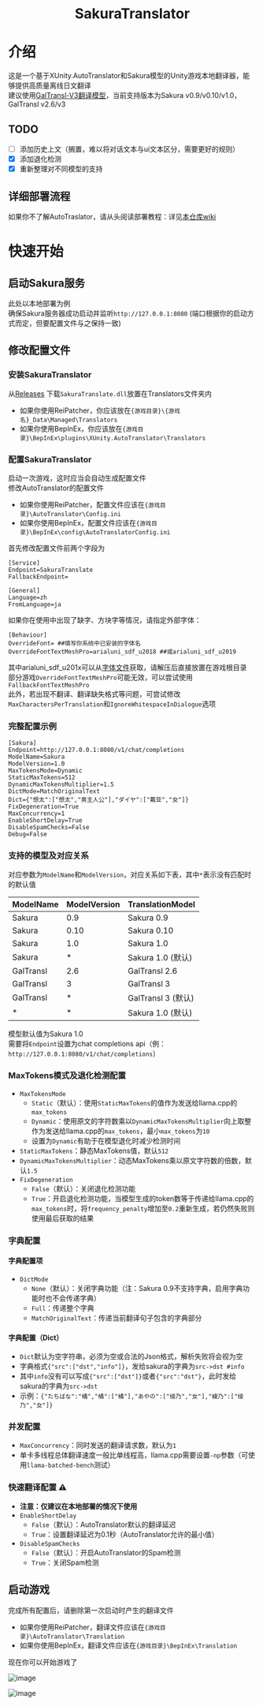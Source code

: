 <div align="center">
<h1>
  SakuraTranslator
</h1>
</div>

# 介绍
这是一个基于XUnity.AutoTranslator和Sakura模型的Unity游戏本地翻译器，能够提供高质量离线日文翻译  
建议使用[GalTransl-V3翻译模型](https://huggingface.co/SakuraLLM/Sakura-GalTransl-7B-v3)，当前支持版本为Sakura v0.9/v0.10/v1.0，GalTransl v2.6/v3

## TODO
- [ ] 添加历史上文（搁置，难以将对话文本与ui文本区分，需要更好的规则）
- [x] 添加退化检测
- [x] 重新整理对不同模型的支持

## 详细部署流程
如果你不了解AutoTraslator，请从头阅读部署教程：详见[本仓库wiki](https://github.com/fkiliver/SakuraTranslator/wiki)  


# 快速开始

## 启动Sakura服务
此处以本地部署为例  
确保Sakura服务器成功启动并监听`http://127.0.0.1:8080` (端口根据你的启动方式而定，但要配置文件与之保持一致)

## 修改配置文件
### 安装SakuraTranslator
从[Releases](https://github.com/fkiliver/SakuraTranslator/releases) 下载`SakuraTranslate.dll`放置在Translators文件夹内
 - 如果你使用ReiPatcher，你应该放在`{游戏目录}\{游戏名}_Data\Managed\Translators`
 - 如果你使用BepInEx，你应该放在`{游戏目录}\BepInEx\plugins\XUnity.AutoTranslator\Translators`

### 配置SakuraTranslator
启动一次游戏，这时应当会自动生成配置文件  
修改AutoTranslator的配置文件  
 - 如果你使用ReiPatcher，配置文件应该在`{游戏目录}\AutoTranslator\Config.ini`
 - 如果你使用BepInEx，配置文件应该在`{游戏目录}\BepInEx\config\AutoTranslatorConfig.ini`

首先修改配置文件前两个字段为
```
[Service]
Endpoint=SakuraTranslate
FallbackEndpoint=

[General]
Language=zh
FromLanguage=ja
```
如果你在使用中出现了缺字、方块字等情况，请指定外部字体：
```
[Behaviour]
OverrideFont= ##填写你系统中已安装的字体名
OverrideFontTextMeshPro=arialuni_sdf_u2018 ##或arialuni_sdf_u2019
```
其中arialuni_sdf_u201x可以从[字体文件](https://github.com/bbepis/XUnity.AutoTranslator/releases/download/v5.4.5/TMP_Font_AssetBundles.zip)获取，请解压后直接放置在游戏根目录  
部分游戏`OverrideFontTextMeshPro`可能无效，可以尝试使用`FallbackFontTextMeshPro`  
此外，若出现不翻译、翻译缺失格式等问题，可尝试修改`MaxCharactersPerTranslation`和`IgnoreWhitespaceInDialogue`选项

### 完整配置示例
```
[Sakura]
Endpoint=http://127.0.0.1:8080/v1/chat/completions
ModelName=Sakura
ModelVersion=1.0
MaxTokensMode=Dynamic
StaticMaxTokens=512
DynamicMaxTokensMultiplier=1.5
DictMode=MatchOriginalText
Dict={"想太":["想太","男主人公"],"ダイヤ":["戴亚","女"]}
FixDegeneration=True
MaxConcurrency=1
EnableShortDelay=True
DisableSpamChecks=False
Debug=False
```

### 支持的模型及对应关系
对应参数为`ModelName`和`ModelVersion`，对应关系如下表，其中`*`表示没有匹配时的默认值

| ModelName  | ModelVersion | TranslationModel       |
|------------|--------------|------------------------|
| Sakura     | 0.9          | Sakura 0.9             |
| Sakura     | 0.10         | Sakura 0.10            |
| Sakura     | 1.0          | Sakura 1.0             |
| Sakura     | *            | Sakura 1.0 (默认)      |
| GalTransl  | 2.6          | GalTransl 2.6          |
| GalTransl  | 3            | GalTransl 3            |
| GalTransl  | *            | GalTransl 3 (默认)     |
| *          | *            | Sakura 1.0 (默认)      |

模型默认值为Sakura 1.0  
需要将`Endpoint`设置为chat completions api（例：`http://127.0.0.1:8080/v1/chat/completions`）  

### MaxTokens模式及退化检测配置
- `MaxTokensMode`
  - `Static`（默认）：使用`StaticMaxTokens`的值作为发送给llama.cpp的`max_tokens`
  - `Dynamic`：使用原文的字符数乘以`DynamicMaxTokensMultiplier`向上取整作为发送给llama.cpp的`max_tokens`，最小`max_tokens`为`10`
  - 设置为`Dynamic`有助于在模型退化时减少检测时间
- `StaticMaxTokens`：静态MaxTokens值，默认`512`
- `DynamicMaxTokensMultiplier`：动态MaxTokens乘以原文字符数的倍数，默认`1.5`
- `FixDegeneration`
  - `False`（默认）：关闭退化检测功能
  - `True`：开启退化检测功能，当模型生成的token数等于传递给llama.cpp的`max_tokens`时，将`frequency_penalty`增加至`0.2`重新生成，若仍然失败则使用最后获取的结果

### 字典配置
#### 字典配置项
- `DictMode`
  - `None`（默认）：关闭字典功能（注：Sakura 0.9不支持字典，启用字典功能时也不会传递字典）
  - `Full`：传递整个字典
  - `MatchOriginalText`：传递当前翻译句子包含的字典部分
#### 字典配置（Dict）
- `Dict`默认为空字符串，必须为空或合法的Json格式，解析失败将会视为空
- 字典格式`{"src":["dst","info"]}`，发给sakura的字典为`src->dst #info`
- 其中`info`没有可以写成`{"src":["dst"]}`或者`{"src":"dst"}`，此时发给sakura的字典为`src->dst`
- 示例：`{"たちばな":"橘","橘":["橘"],"あやの":["绫乃","女"],"綾乃":["绫乃","女"]}`

### 并发配置
- `MaxConcurrency`：同时发送的翻译请求数，默认为`1`
- 单卡多线程总体翻译速度一般比单线程高，llama.cpp需要设置`-np`参数（可使用`llama-batched-bench`测试）

### 快速翻译配置 :warning:
- **注意：仅建议在本地部署的情况下使用**
- `EnableShortDelay`
  - `False`（默认）：AutoTranslator默认的翻译延迟
  - `True`：设置翻译延迟为0.1秒（AutoTranslator允许的最小值）
- `DisableSpamChecks`
  - `False`（默认）：开启AutoTranslator的Spam检测
  - `True`：关闭Spam检测

## 启动游戏
完成所有配置后，请删除第一次启动时产生的翻译文件
 - 如果你使用ReiPatcher，翻译文件应该在`{游戏目录}\AutoTranslator\Translation`
 - 如果你使用BepInEx，翻译文件应该在`{游戏目录}\BepInEx\Translation`

现在你可以开始游戏了

![image](https://github.com/fkiliver/SakuraTranslator/assets/48873439/ffba161d-8d0c-4a0e-bd15-71ab95db30ef)

![image](https://github.com/fkiliver/SakuraTranslator/assets/48873439/ffba161d-8d0c-4a0e-bd15-71ab95db30ef)
